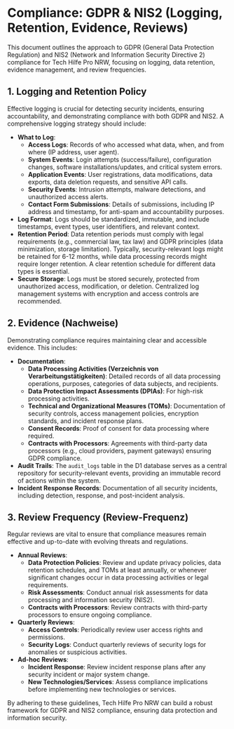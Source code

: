 # Compliance: GDPR & NIS2 (Logging, Retention, Evidence, Reviews)

This document outlines the approach to GDPR (General Data Protection Regulation) and NIS2 (Network and Information Security Directive 2) compliance for Tech Hilfe Pro NRW, focusing on logging, data retention, evidence management, and review frequencies.

## 1. Logging and Retention Policy

Effective logging is crucial for detecting security incidents, ensuring accountability, and demonstrating compliance with both GDPR and NIS2. A comprehensive logging strategy should include:

*   **What to Log**: 
    *   **Access Logs**: Records of who accessed what data, when, and from where (IP address, user agent).
    *   **System Events**: Login attempts (success/failure), configuration changes, software installations/updates, and critical system errors.
    *   **Application Events**: User registrations, data modifications, data exports, data deletion requests, and sensitive API calls.
    *   **Security Events**: Intrusion attempts, malware detections, and unauthorized access alerts.
    *   **Contact Form Submissions**: Details of submissions, including IP address and timestamp, for anti-spam and accountability purposes.
*   **Log Format**: Logs should be standardized, immutable, and include timestamps, event types, user identifiers, and relevant context.
*   **Retention Period**: Data retention periods must comply with legal requirements (e.g., commercial law, tax law) and GDPR principles (data minimization, storage limitation). Typically, security-relevant logs might be retained for 6-12 months, while data processing records might require longer retention. A clear retention schedule for different data types is essential.
*   **Secure Storage**: Logs must be stored securely, protected from unauthorized access, modification, or deletion. Centralized log management systems with encryption and access controls are recommended.

## 2. Evidence (Nachweise)

Demonstrating compliance requires maintaining clear and accessible evidence. This includes:

*   **Documentation**: 
    *   **Data Processing Activities (Verzeichnis von Verarbeitungstätigkeiten)**: Detailed records of all data processing operations, purposes, categories of data subjects, and recipients.
    *   **Data Protection Impact Assessments (DPIAs)**: For high-risk processing activities.
    *   **Technical and Organizational Measures (TOMs)**: Documentation of security controls, access management policies, encryption standards, and incident response plans.
    *   **Consent Records**: Proof of consent for data processing where required.
    *   **Contracts with Processors**: Agreements with third-party data processors (e.g., cloud providers, payment gateways) ensuring GDPR compliance.
*   **Audit Trails**: The `audit_logs` table in the D1 database serves as a central repository for security-relevant events, providing an immutable record of actions within the system.
*   **Incident Response Records**: Documentation of all security incidents, including detection, response, and post-incident analysis.

## 3. Review Frequency (Review-Frequenz)

Regular reviews are vital to ensure that compliance measures remain effective and up-to-date with evolving threats and regulations.

*   **Annual Reviews**: 
    *   **Data Protection Policies**: Review and update privacy policies, data retention schedules, and TOMs at least annually, or whenever significant changes occur in data processing activities or legal requirements.
    *   **Risk Assessments**: Conduct annual risk assessments for data processing and information security (NIS2).
    *   **Contracts with Processors**: Review contracts with third-party processors to ensure ongoing compliance.
*   **Quarterly Reviews**: 
    *   **Access Controls**: Periodically review user access rights and permissions.
    *   **Security Logs**: Conduct quarterly reviews of security logs for anomalies or suspicious activities.
*   **Ad-hoc Reviews**: 
    *   **Incident Response**: Review incident response plans after any security incident or major system change.
    *   **New Technologies/Services**: Assess compliance implications before implementing new technologies or services.

By adhering to these guidelines, Tech Hilfe Pro NRW can build a robust framework for GDPR and NIS2 compliance, ensuring data protection and information security.
